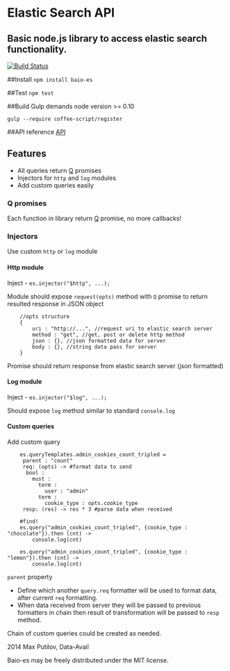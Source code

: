 # Elastic Search API
## Basic node.js library to access elastic search functionality.

[![Build Status](https://travis-ci.org/data-avail/baio-es.png)](https://travis-ci.org/data-avail/baio-es)

##Install
`npm install baio-es`

##Test
`npm test`

##Build
Gulp demands node version >= 0.10

`gulp --require coffee-script/register`

##API reference
[API](http://data-avail.github.com/baio-es/es.html)

## Features

+ All queries return [Q](https://github.com/kriskowal/q) promises
+ Injectors for `http` and `log` modules
+ Add custom queries easily

### Q promises
Each function in library return [Q](https://github.com/kriskowal/q) promise, no more callbacks!

### Injectors
Use custom `http` or `log` module

#### Http module
Inject - `es.injector("$http", ...);`

Module should expose `request(opts)` method with `Q` promise to return resulted response in JSON object

```
    //opts structure
    {
        uri : "http://...", //request uri to elastic search server
        method : "get", //get, post or delete http method
        json : {}, //json formatted data for server
        body : {}, //string data pass for server
    }
```

Promise should return response from elastic search server (json formatted)

#### Log module
Inject - `es.injector("$log", ...);`

Should expose `log` method similar to standard `console.log`

#### Custom queries

Add custom query

```
    es.queryTemplates.admin_cookies_count_tripled =
     parent : "count"
     req: (opts) -> #format data to send
      bool :
        must :
          term :
            user : "admin"
          term :
            cookie_type : opts.cookie_type
     resp: (res) -> res * 3 #parse data when received

    #find!
    es.query("admin_cookies_count_tripled", {cookie_type : "chocolate"}).then (cnt) ->
        console.log(cnt)

    es.query("admin_cookies_count_tripled", {cookie_type : "lemon"}).then (cnt) ->
        console.log(cnt)
```

`parent` property

+ Define which another `query.req` formatter will be used to format data, after current `req` formatting.
+ When data received from server they will be passed to previous formatters in chain then result of transformation will be passed to `resp` method.

Chain of custom queries could be created as needed.

2014 Max Putilov, Data-Avail

Baio-es may be freely distributed under the MIT license.









